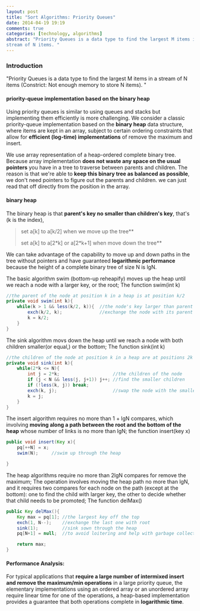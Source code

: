 ```yaml
---
layout: post
title: "Sort Algorithms: Priority Queues"
date: 2014-04-19 19:19
comments: true
categories: [technology, algorithms]
abstract: "Priority Queues is a data type to find the largest M items in a
stream of N items. "
---
```

### Introduction
"Priority Queues is a data type to find the largest M items in a
stream of N items (Constrict: Not enough memory to store N items). "

#### priority-queue implementation based on the binary heap
Using priority queues is similar to using queues and stacks
but implementing them efficiently is more challenging.  We consider a
classic priority-queue implementation based on the **binary heap**
data structure, where items are kept in an array, subject to certain
ordering constraints that allow for **efficient (log-time)
implementations** of remove the maximum and insert.

We use array representation of a heap-ordered complete binary tree.
Because array implementation **does not waste any space on the usual
pointers** you have in a tree to traverse between parents and
children. The reason is that we're able to **keep this binary tree as
balanced as possible**, we don't need pointers to figure out the parents
and children. we can just read that off directly from the position in
the array.

#### binary heap
The binary heap is that **parent's key no smaller than children's key**, that's (k is the index),
>set a[k] to a[k/2] when we move up the tree**
>
>set a[k] to a[2\*k] or a[2\*k+1] when move down the tree**

We can take advantage of the capability to move up and down paths in
the tree without pointers and have guaranteed **logarithmic performance**
because the height of a complete binary tree of size N is lgN.

 
The basic algorithm swim (bottom-up reheapify) moves up the heap until we reach a node with a larger key, or the root; The function swim(int k)

``` java 
//the parent of the node at position k in a heap is at position k/2
private void swim(int k){
    while(k > 1 && less(k/2, k)){  //the node's key larger than parent's key
        exch(k/2, k);              //exchange the node with its parent
        k = k/2;
    }
}
```
The sink algorithm movs down the heap until we reach a node with both children smaller(or equal,) or the bottom; The function sink(int k)

```java 
//the children of the node at position k in a heap are at positions 2k and 2k+1
private void sink(int k){
    while(2*k <= N){
        int j = 2*k;                    //the children of the node
        if (j < N && less(j, j+1)) j++; //find the smaller children
        if (!less(k, j)) break;
        exch(k, j);                     //swap the node with the smaller children
        k = j;
    }
}
```
The insert algorithm requires no more than 1 + lgN compares, which involving **moving along a path between the root and the bottom of the heap** whose number of links is no more than lgN; the function insert(key x)

```java 
public void insert(Key x){
    pq[++N] = x;
    swim(N);     //swim up through the heap

}
```

The heap algorithms require no more than 2lgN compares for remove the maximum; The operation involves moving the heap path no more than lgN, and it requires two compares for each node on the path (except at the bottom): one to find the child with larger key, the other to decide whether that child needs to be promoted; The function delMax()

```java 
public Key delMax(){
    Key max = pq[1]; //the largest key off the top
    exch(1, N--);    //exchange the last one with root
    sink(1);         //sink sown through the heap
    pq[N+1] = null;  //to avoid loitering and help with garbage collection

    return max;
}
```

#### Performance Analysis:
For typical applications that **require a large number of intermixed insert and remove the maximum/min operations** in a large priority queue, the elementary implementations using an ordered array or an unordered array require linear time for one of the operations, a heap-based implementation provides a guarantee that both operations complete in **logarithmic time**.




